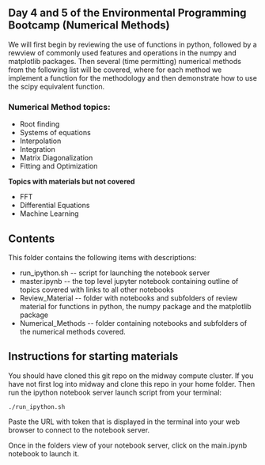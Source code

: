 ## Day 4 and 5 of the Environmental Programming Bootcamp (Numerical Methods)
We will first begin by reviewing the use of functions in python, followed by 
a rewview of commonly used features and operations in the numpy and matplotlib packages. 
Then several (time permitting) numerical methods from the following list will be covered, 
where for each method we implement a function for the methodology and then demonstrate
how to use the scipy equivalent function.

### Numerical Method topics: 
* Root finding
* Systems of equations
* Interpolation
* Integration
* Matrix Diagonalization
* Fitting and Optimization

**Topics with materials but not covered**
* FFT
* Differential Equations
* Machine Learning

## Contents
This folder contains the following items with descriptions: 
* run_ipython.sh    --  script for launching the notebook server
* master.ipynb      --  the top level jupyter notebook containing outline of topics
                        covered with links to all other notebooks
* Review_Material   --  folder with notebooks and subfolders of review material for 
                        functions in python, the numpy package and the matplotlib 
                        package
* Numerical_Methods --  folder containing notebooks and subfolders of the numerical
                        methods covered. 

## Instructions for starting materials

You should have cloned this git repo on the midway compute cluster. If you have not
first log into midway and clone this repo in your home folder. Then run the ipython
notebook server launch script from your terminal: 
```
./run_ipython.sh
```
Paste the URL with token that is displayed in the terminal into your web browser to 
connect to the notebook server.

Once in the folders view of your notebook server, click on the main.ipynb notebook to launch it. 
